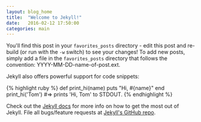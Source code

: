 ```yaml
---
layout: blog_home
title:  "Welcome to Jekyll!"
date:   2016-02-12 17:50:00
categories: main
---
```


You'll find this post in your `favorites_posts` directory - edit this post and re-build (or run with the `-w` switch) to see your changes!
To add new posts, simply add a file in the `favorites_posts` directory that follows the convention: YYYY-MM-DD-name-of-post.ext.

Jekyll also offers powerful support for code snippets:

{% highlight ruby %}
def print_hi(name)
  puts "Hi, #{name}"
end
print_hi('Tom')
#=> prints 'Hi, Tom' to STDOUT.
{% endhighlight %}

Check out the [Jekyll docs][jekyll] for more info on how to get the most out of Jekyll. File all bugs/feature requests at [Jekyll's GitHub repo][jekyll-gh].

[jekyll-gh]: https://github.com/mojombo/jekyll
[jekyll]:    http://jekyllrb.com
